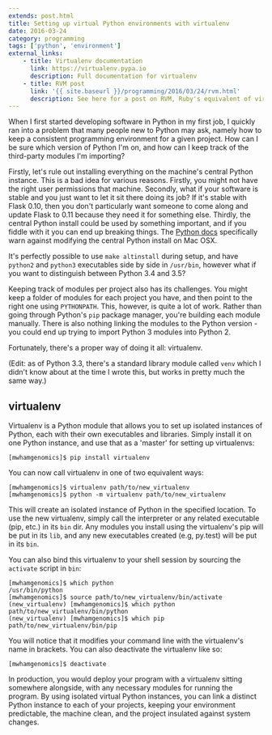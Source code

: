 ```yaml
---
extends: post.html
title: Setting up virtual Python environments with virtualenv
date: 2016-03-24
category: programming
tags: ['python', 'environment']
external_links:
    - title: Virtualenv documentation
      link: https://virtualenv.pypa.io
      description: Full documentation for virtualenv
    - title: RVM post
      link: '{{ site.baseurl }}/programming/2016/03/24/rvm.html'
      description: See here for a post on RVM, Ruby's equivalent of virtualenv
---
```


When I first started developing software in Python in my first job, I quickly ran into a problem that many people new to
Python may ask, namely how to keep a consistent programming environment for a given project. How can I be sure which
version of Python I'm on, and how can I keep track of the third-party modules I'm importing?

Firstly, let's rule out installing everything on the machine's central Python instance. This is a bad idea for various
reasons. Firstly, you might not have the right user permissions that machine. Secondly, what if your software is stable
and you just want to let it sit there doing its job? If it's stable with Flask 0.10, then you don't particularly want
someone to come along and update Flask to 0.11 because they need it for something else. Thirdly, the central Python
install could be used by something important, and if you fiddle with it you can end up breaking things. The
[Python docs](https://docs.python.org/3.4/using/mac.html) specifically warn against modifying the central Python install
on Mac OSX.

It's perfectly possible to use `make altinstall` during setup, and have `python2` and `python3` executables side by side
in `/usr/bin`, however what if you want to distinguish between Python 3.4 and 3.5?

Keeping track of modules per project also has its challenges. You might keep a folder of modules for each project you
have, and then point to the right one using `PYTHONPATH`. This, however, is quite a lot of work. Rather than going
through Python's `pip` package manager, you're building each module manually. There is also nothing linking the modules
to the Python version - you could end up trying to import Python 3 modules into Python 2.

Fortunately, there's a proper way of doing it all: virtualenv.

(Edit: as of Python 3.3, there's a standard library module called `venv` which I didn't know about at the time I wrote
this, but works in pretty much the same way.)

## virtualenv
Virtualenv is a Python module that allows you to set up isolated instances of Python, each with their own executables
and libraries. Simply install it on one Python instance, and use that as a 'master' for setting up virtualenvs:

    [mwhamgenomics]$ pip install virtualenv

You can now call virtualenv in one of two equivalent ways:

    [mwhamgenomics]$ virtualenv path/to/new_virtualenv
    [mwhamgenomics]$ python -m virtualenv path/to/new_virtualenv

This will create an isolated instance of Python in the specified location. To use the new virtualenv, simply call the
interpreter or any related executable (pip, etc.) in its `bin` dir. Any modules you install using the virtualenv's pip
will be put in its `lib`, and any new executables created (e.g, py.test) will be put in its `bin`.

You can also bind this virtualenv to your shell session by sourcing the `activate` script in `bin`:

    [mwhamgenomics]$ which python
    /usr/bin/python
    [mwhamgenomics]$ source path/to/new_virtualenv/bin/activate
    (new_virtualenv) [mwhamgenomics]$ which python
    path/to/new_virtualenv/bin/python
    (new_virtualenv) [mwhamgenomics]$ which pip
    path/to/new_virtualenv/bin/pip

You will notice that it modifies your command line with the virtualenv's name in brackets. You can also deactivate the
virtualenv like so:

    [mwhamgenomics]$ deactivate

In production, you would deploy your program with a virtualenv sitting somewhere alongside, with any necessary modules
for running the program. By using isolated virtual Python instances, you can link a distinct Python instance to each of
your projects, keeping your environment predictable, the machine clean, and the project insulated against system
changes.
